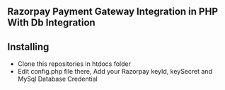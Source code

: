 ## Razorpay Payment Gateway Integration in PHP With Db Integration

## Installing

* Clone this repositories in htdocs folder
* Edit config.php file there, Add your Razorpay keyId, keySecret and MySql Database Credential
